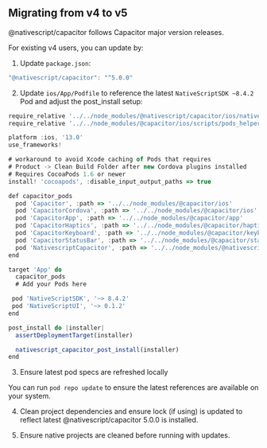 ## Migrating from v4 to v5

@nativescript/capacitor follows Capacitor major version releases.

For existing v4 users, you can update by:

1. Update `package.json`:

```ts
"@nativescript/capacitor": "^5.0.0"
```

2. Update `ios/App/Podfile` to reference the latest `NativeScriptSDK ~8.4.2` Pod and adjust the post_install setup:

```ts
require_relative '../../node_modules/@nativescript/capacitor/ios/nativescript.rb'
require_relative '../../node_modules/@capacitor/ios/scripts/pods_helpers'

platform :ios, '13.0'
use_frameworks!

# workaround to avoid Xcode caching of Pods that requires
# Product -> Clean Build Folder after new Cordova plugins installed
# Requires CocoaPods 1.6 or newer
install! 'cocoapods', :disable_input_output_paths => true

def capacitor_pods
  pod 'Capacitor', :path => '../../node_modules/@capacitor/ios'
  pod 'CapacitorCordova', :path => '../../node_modules/@capacitor/ios'
  pod 'CapacitorApp', :path => '../../node_modules/@capacitor/app'
  pod 'CapacitorHaptics', :path => '../../node_modules/@capacitor/haptics'
  pod 'CapacitorKeyboard', :path => '../../node_modules/@capacitor/keyboard'
  pod 'CapacitorStatusBar', :path => '../../node_modules/@capacitor/status-bar'
  pod 'NativescriptCapacitor', :path => '../../node_modules/@nativescript/capacitor'
end

target 'App' do
  capacitor_pods
  # Add your Pods here

 pod 'NativeScriptSDK', '~> 8.4.2'
 pod 'NativeScriptUI', '~> 0.1.2'
end

post_install do |installer|
  assertDeploymentTarget(installer)

  nativescript_capacitor_post_install(installer)
end

```

3. Ensure latest pod specs are refreshed locally

You can run `pod repo update` to ensure the latest references are available on your system.

4. Clean project dependencies and ensure lock (if using) is updated to reflect latest @nativescript/capacitor 5.0.0 is installed.

5. Ensure native projects are cleaned before running with updates.
